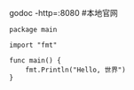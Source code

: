  godoc -http=:8080 #本地官网
```
package main

import "fmt"

func main() {
	fmt.Println("Hello, 世界")
}
```
